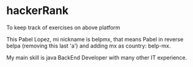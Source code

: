 # hackerRank
To keep track of exercises on above platform

This Pabel Lopez, mi nickname is belpmx, that means Pabel in reverse belpa (removing this last 'a') and adding mx as country: belp-mx.

My main skill is java BackEnd Developer with many other IT experience.
